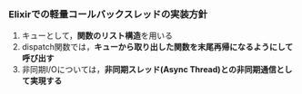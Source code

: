 ### Elixirでの軽量コールバックスレッドの実装方針

1. キューとして，**関数のリスト構造**を用いる
2. dispatch関数では，**キューから取り出した関数を末尾再帰になるようにして呼び出す**
3. 非同期I/Oについては，**非同期スレッド(Async Thread)との非同期通信として実現する**

